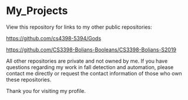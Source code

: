 # My_Projects
View this repository for links to my other public repositories:

https://github.com/cs4398-5394/Gods

https://github.com/CS3398-Bolians-Booleans/CS3398-Bolians-S2019


All other repositories are private and not owned by me. If you have questions regarding my work in fall detection and automation, please contact me directly or request the contact information of those who own these repositories. 

Thank you for visiting my profile.
